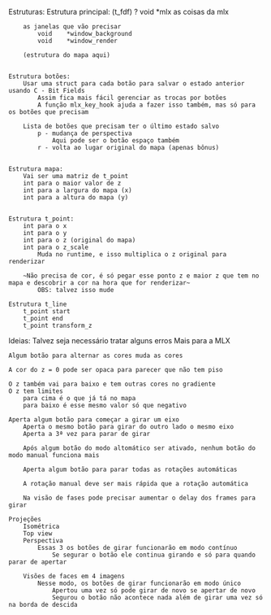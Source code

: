 Estruturas:
	Estrutura principal: (t_fdf) ?
		void	*mlx
			as coisas da mlx

		as janelas que vão precisar
			void	*window_background
			void	*window_render

		(estrutura do mapa aqui)


	Estrutura botões:
		Usar uma struct para cada botão para salvar o estado anterior usando C - Bit Fields
			Assim fica mais fácil gerenciar as trocas por botões
			A função mlx_key_hook ajuda a fazer isso também, mas só para os botões que precisam

		Lista de botões que precisam ter o último estado salvo
			p - mudança de perspectiva
				Aqui pode ser o botão espaço também
			r - volta ao lugar original do mapa (apenas bônus)


	Estrutura mapa:
		Vai ser uma matriz de t_point
		int para o maior valor de z
		int para a largura do mapa (x)
		int para a altura do mapa (y)


	Estrutura t_point:
		int para o x
		int para o y
		int para o z (original do mapa)
		int para o z_scale
			Muda no runtime, e isso multiplica o z original para renderizar

		~Não precisa de cor, é só pegar esse ponto z e maior z que tem no mapa e descobrir a cor na hora que for renderizar~
			OBS: talvez isso mude

	Estrutura t_line
		t_point start
		t_point end
		t_point transform_z

Ideias:
	Talvez seja necessário tratar alguns erros
		Mais para a MLX

	Algum botão para alternar as cores muda as cores

	A cor do z = 0 pode ser opaca para parecer que não tem piso

	O z também vai para baixo e tem outras cores no gradiente
	O z tem limites
		para cima é o que já tá no mapa
		para baixo é esse mesmo valor só que negativo

	Aperta algum botão para começar a girar um eixo
		Aperta o mesmo botão para girar do outro lado o mesmo eixo
		Aperta a 3ª vez para parar de girar

		Após algum botão do modo altomático ser ativado, nenhum botão do modo manual funciona mais

		Aperta algum botão para parar todas as rotações automáticas

		A rotação manual deve ser mais rápida que a rotação automática

		Na visão de fases pode precisar aumentar o delay dos frames para girar

	Projeções
		Isométrica
		Top view
		Perspectiva
			Essas 3 os botões de girar funcionarão em modo contínuo
				Se segurar o botão ele continua girando e só para quando parar de apertar

		Visões de faces em 4 imagens
			Nesse modo, os botões de girar funcionarão em modo único
				Apertou uma vez só pode girar de novo se apertar de novo
				Segurou o botão não acontece nada além de girar uma vez só na borda de descida
